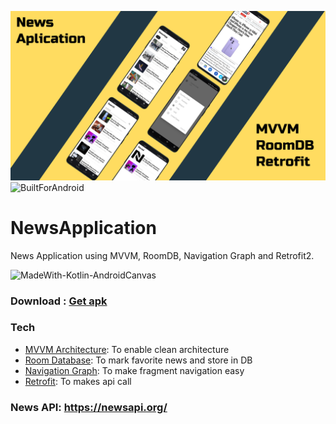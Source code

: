 ![ScreenShot](ss/header.png)
![BuiltForAndroid](https://forthebadge.com/images/badges/built-for-android.svg)

# NewsApplication

News Application using MVVM, RoomDB, Navigation Graph and Retrofit2.

![MadeWith-Kotlin-AndroidCanvas](https://img.shields.io/static/v1?label=Made%20With&message=Kotlin%20&color=blue)

### Download : [Get apk][apk-download]

### Tech

- [MVVM Architecture][mvvm]: To enable clean architecture
- [Room Database][room-db]: To mark favorite news and store in DB 
- [Navigation Graph][navigation-graph]: To make fragment navigation easy
- [Retrofit][retrofit]: To makes api call 

### News API: https://newsapi.org/


[apk-download]: app/release/app-release.apk
[room-db]: https://developer.android.com/reference/android/arch/persistence/room/RoomDatabase
[mvvm]: https://developer.android.com/jetpack/guide#recommended-app-arch
[navigation-graph]: https://developer.android.com/guide/navigation/navigation-design-graph
[retrofit]: https://square.github.io/retrofit/